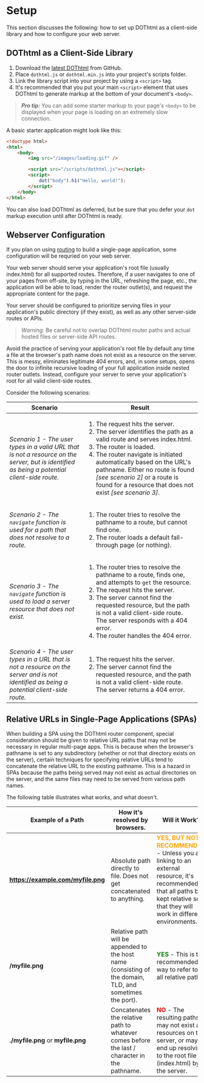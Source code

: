# Setup

This section discusses the following: how to set up DOThtml as a client-side library and how to configure your web server.

## DOThtml as a Client-Side Library

1. Download the [latest DOThtml](https://github.com/JSideris/DOThtml/releases/latest) from GitHub.
2. Place `dothtml.js` or `dothtml.min.js` into your project's scripts folder.
3. Link the library script into your project by using a `<script>` tag.
4. It's recommended that you put your main `<script>` element that uses DOThtml to generate markup at the bottom of your document's `<body>`.

> **_Pro tip:_** You can add some starter markup to your page's `<body>` to be displayed when your page is loading on an extremely slow connection.

A basic starter application might look like this:

``` HTML
<!doctype html>
<html>
	<body>
		<img src="/images/loading.gif" />

		<script src="/scripts/dothtml.js"></script>
		<script>
			dot("body").h1("Hello, world!");
		</script>
	</body>
</html>
```

You can also load DOThtml as deferred, but be sure that you defer your `dot` markup execution until after DOThtml is ready.

## Webserver Configuration

If you plan on using [routing](/documentation/routing) to build a single-page application, some configuration will be requried on your web server.

Your web server should serve your application's root file (usually index.html) for all supported routes. Therefore, if a user navigates to one of your pages from off-site, by typing in the URL, refreshing the page, etc., the application will be able to load, render the router outlet(s), and request the appropriate content for the page.

Your server should be configured to prioritize serving files in your application's public directory (if they exist), as well as any other server-side routes or APIs. 

>*_Warning:_* Be careful not to overlap DOThtml router paths and actual hosted files or server-side API routes.

Avoid the practice of serving your application's root file by default any time a file at the browser's path name does not exist as a resource on the server. This is messy, eliminates legitimate 404 errors, and, in some setups, opens the door to infinite recursive loading of your full application inside nested router outlets. Instead, configure your server to serve your application's root for all valid client-side routes.

Consider the following scenarios:

|    Scenario    |    Result    |
| --- | --- |
|    *Scenario 1 - The user types in a valid URL that is not a resource on the server, but is identified as being a potential client-side route.*    |    <ol><li>The request hits the server.</li><li>The server identifies the path as a valid route and serves index.html.</li><li>The router is loaded.</li><li>The router navigate is initiated automatically based on the URL's pathname. Either no route is found *[see scenario 2]* or a route is found for a resource that does not exist *[see scenario 3]*.</li></ol>    |
|    *Scenario 2 - The `navigate` function is used for a path that does not resolve to a route.*    |    <ol><li>The router tries to resolve the pathname to a route, but cannot find one.</li><li>The router loads a default fall-through page (or nothing).</li></ol>    |
|    *Scenario 3 - The `navigate` function is used to load a server resource that does not exist.*    |    <ol><li>The router tries to resolve the pathname to a route, finds one, and attempts to `get` the resource.</li><li>The request hits the server.</li><li>The server cannot find the requested resource, but the path is not a valid client-side route. The server responds with a 404 error.</li><li>The router handles the 404 error.</li></ol>    |
|    *Scenario 4 - The user types in a URL that is not a resource on the server and is not identified as being a potential client-side route.*    |    <ol><li>The request hits the server.</li><li>The server cannot find the requested resource, and the path is not a valid client-side route. The server returns a 404 error.</li></ol>    | 

## Relative URLs in Single-Page Applications (SPAs)

When building a SPA using the DOThtml router component, special consideration should be given to relative URL paths that may not be necessary in regular multi-page apps. This is because when the browser's pathname is set to any subdirectory (whether or not that directory exists on the server), certain techniques for specifying relative URLs tend to concatenate the relative URL to the existing pathname. This is a hazard in SPAs because the paths being served may not exist as actual directories on the server, and the same files may need to be served from various path names.

The following table illustrates what works, and what doesn't.

| Example of a Path | How it's resolved by browsers. | Will it Work? |
| --- | --- | --- |
| **https://example.com/myfile.png** | Absolute path directly to file. Does not get concatenated to anything. | <b style="color:orange;">YES, BUT NOT RECOMMENDED</b> - Unless you are linking to an external resource, it's recommended that all paths be kept relative so that they will work in different environments. |
| **/myfile.png** | Relative path will be appended to the host name (consisting of the domain, TLD, and sometimes the port). | <b style="color:green;">YES</b> - This is the recommended way to refer to all relative paths. |
| **./myfile.png** or **myfile.png** | Concatenates the relative path to whatever comes before the last / character in the pathname. | <b style="color:red;">NO</b> - The resulting paths may not exist as resources on the server, or may end up resolving to the root file (index.html) by the server. |